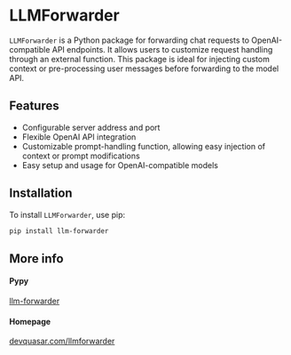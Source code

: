 # LLMForwarder

`LLMForwarder` is a Python package for forwarding chat requests to OpenAI-compatible API endpoints. It allows users to customize request handling through an external function. This package is ideal for injecting custom context or pre-processing user messages before forwarding to the model API.

## Features

- Configurable server address and port
- Flexible OpenAI API integration
- Customizable prompt-handling function, allowing easy injection of context or prompt modifications
- Easy setup and usage for OpenAI-compatible models

## Installation

To install `LLMForwarder`, use pip:

```bash
pip install llm-forwarder
```

## More info
#### Pypy
[llm-forwarder](https://pypi.org/project/llm-forwarder/)

#### Homepage
[devquasar.com/llmforwarder](https://devquasar.com/llmforwarder/)
